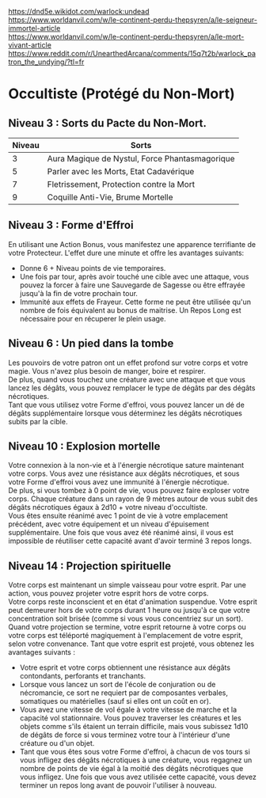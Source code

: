 https://dnd5e.wikidot.com/warlock:undead  
https://www.worldanvil.com/w/le-continent-perdu-thepsyren/a/le-seigneur-immortel-article  
https://www.worldanvil.com/w/le-continent-perdu-thepsyren/a/le-mort-vivant-article  
https://www.reddit.com/r/UnearthedArcana/comments/15q7t2b/warlock_patron_the_undying/?tl=fr  



# Occultiste (Protégé du Non-Mort)

## Niveau 3 : Sorts du Pacte du Non-Mort.
| Niveau | Sorts |
|-|-|
| 3 | Aura Magique de Nystul, Force Phantasmagorique |
| 5 | Parler avec les Morts, Etat Cadavérique |
| 7 | Fletrissement, Protection contre la Mort |
| 9 | Coquille Anti-Vie, Brume Mortelle |

## Niveau 3 : Forme d'Effroi
En utilisant une Action Bonus, vous manifestez une apparence terrifiante de votre Protecteur. L'effet dure une minute et offre les avantages suivants:
- Donne 6 + Niveau points de vie temporaires.
- Une fois par tour, après avoir touché une cible avec une attaque, vous pouvez la forcer à faire une Sauvegarde de Sagesse ou être effrayée jusqu'à la fin de votre prochain tour.
- Immunité aux effets de Frayeur.
Cette forme ne peut être utilisée qu'un nombre de fois équivalent au bonus de maitrise. Un Repos Long est nécessaire pour en récuperer le plein usage.

## Niveau 6 : Un pied dans la tombe
Les pouvoirs de votre patron ont un effet profond sur votre corps et votre magie. Vous n'avez plus besoin de manger, boire et respirer.  
De plus, quand vous touchez une créature avec une attaque et que vous lancez les dégâts, vous pouvez remplacer le type de dégâts par des dégâts nécrotiques.   
Tant que vous utilisez votre Forme d'effroi, vous pouvez lancer un dé de dégâts supplémentaire lorsque vous déterminez les dégâts nécrotiques subits par la cible.  

## Niveau 10 : Explosion mortelle
Votre connexion à la non-vie et à l'énergie nécrotique sature maintenant votre corps. Vous avez une résistance aux dégâts nécrotiques, et sous votre Forme d'effroi vous avez une immunité à l'énergie nécrotique.  
De plus, si vous tombez à 0 point de vie, vous pouvez faire exploser votre corps. Chaque créature dans un rayon de 9 mètres autour de vous subit des dégâts nécrotiques égaux à 2d10 + votre niveau d'occultiste.  
Vous êtes ensuite réanimé avec 1 point de vie à votre emplacement précédent, avec votre équipement et un niveau d'épuisement supplémentaire. Une fois que vous avez été réanimé ainsi, il vous est impossible de réutiliser cette capacité avant d'avoir terminé 3 repos longs.

## Niveau 14 : Projection spirituelle
Votre corps est maintenant un simple vaisseau pour votre esprit. Par une action, vous pouvez projeter votre esprit hors de votre corps.  
Votre corps reste inconscient et en état d'animation suspendue. Votre esprit peut demeurer hors de votre corps durant 1 heure ou jusqu'à ce que votre concentration soit brisée (comme si vous vous concentriez sur un sort).  
Quand votre projection se termine, votre esprit retourne à votre corps ou votre corps est téléporté magiquement à l'emplacement de votre esprit, selon votre convenance.
Tant que votre esprit est projeté, vous obtenez les avantages suivants :
- Votre esprit et votre corps obtiennent une résistance aux dégâts contondants, perforants et tranchants.
- Lorsque vous lancez un sort de l'école de conjuration ou de nécromancie, ce sort ne requiert par de composantes verbales, somatiques ou matérielles (sauf si elles ont un coût en or).
- Vous avez une vitesse de vol égale à votre vitesse de marche et la capacité vol stationnaire. Vous pouvez traverser les créatures et les objets comme s'ils étaient un terrain difficile, mais vous subissez 1d10 de dégâts de force si vous terminez votre tour à l'intérieur d'une créature ou d'un objet.
- Tant que vous êtes sous votre Forme d'effroi, à chacun de vos tours si vous infligez des dégâts nécrotiques à une créature, vous regagnez un nombre de points de vie égal à la moitié des dégâts nécrotiques que vous infligez.
Une fois que vous avez utilisée cette capacité, vous devez terminer un repos long avant de pouvoir l'utiliser à nouveau.
